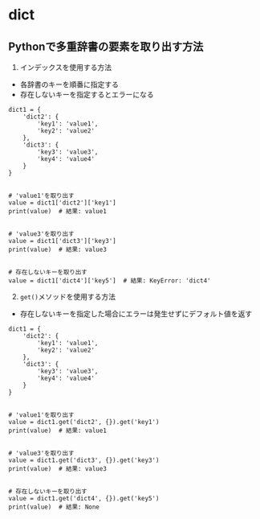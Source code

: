 # dict

## Pythonで多重辞書の要素を取り出す方法

1. インデックスを使用する方法

- 各辞書のキーを順番に指定する
- 存在しないキーを指定するとエラーになる

```
dict1 = {
    'dict2': {
        'key1': 'value1',
        'key2': 'value2'
    },
    'dict3': {
        'key3': 'value3',
        'key4': 'value4'
    }
}


# 'value1'を取り出す
value = dict1['dict2']['key1']
print(value)  # 結果: value1


# 'value3'を取り出す
value = dict1['dict3']['key3']
print(value)  # 結果: value3


# 存在しないキーを取り出す
value = dict1['dict4']['key5']  # 結果: KeyError: 'dict4'
```


2. `get()`メソッドを使用する方法

- 存在しないキーを指定した場合にエラーは発生せずにデフォルト値を返す

```
dict1 = {
    'dict2': {
        'key1': 'value1',
        'key2': 'value2'
    },
    'dict3': {
        'key3': 'value3',
        'key4': 'value4'
    }
}


# 'value1'を取り出す
value = dict1.get('dict2', {}).get('key1')
print(value)  # 結果: value1


# 'value3'を取り出す
value = dict1.get('dict3', {}).get('key3')
print(value)  # 結果: value3


# 存在しないキーを取り出す
value = dict1.get('dict4', {}).get('key5')
print(value)  # 結果: None
```
